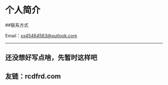 个人简介 
===========
  

##联系方式

Email：xx45464563@outlook.com

---

还没想好写点啥，先暂时这样吧  
------



  
  
  
友链：rcdfrd.com
------------------------
